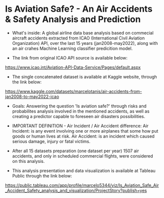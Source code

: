# Is Aviation Safe? - An Air Accidents & Safety Analysis and Prediction

*  What's inside: A global airline data base analysis  based on commecial aircraft accidents extracted from ICAO (International Civil Aviation Organization) API, over the last 15 years (jan2008-may2022), along with an air crahes Machine Learning classifier predicition model.

* The link from original ICAO API source is available below:

https://www.icao.int/Aviation-API-Data-Service/Pages/default.aspx



* The single concatenated dataset is available at Kaggle website, through the link below:

https://www.kaggle.com/datasets/marcelotanis/air-accidents-from-jan2008-to-may2022-icao




* Goals: Answering the question 'Is aviation safe?' through risks and probabilites analysis involved in the mentioned accidents, as well as creating a predictor capable to foreseen air disasters possibilities.

* IMPORTANT DEFINITION - Air Incident / Air Accident difference: 
  Air Incident: is any event involving one or more airplanes that some how put goods or human lives at risk. 
  Air Accident: is an incident which caused serious damage, injury or fatal victims.

* After all 15 datasets preparation (one dataset per year) 1507 air accidents, and only in scheduled commercial flights,  were considered on this analysis.

* This analysis presentation and data visualization is available at Tableau Public through the link below:

https://public.tableau.com/app/profile/marcelo5344/viz/Is_Aviation_Safe_Air_Accident_Safety_analysis_and_visualization/ProjectStory?publish=yes
